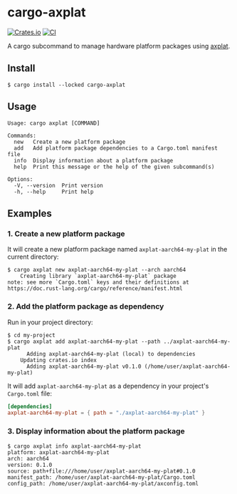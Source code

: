 # cargo-axplat

[![Crates.io](https://img.shields.io/crates/v/cargo-axplat)](https://crates.io/crates/cargo-axplat)
[![CI](https://github.com/arceos-org/axplat_crates/actions/workflows/ci.yml/badge.svg?branch=main)](https://github.com/arceos-org/axplat_crates/actions/workflows/ci.yml)

A cargo subcommand to manage hardware platform packages using [axplat](https://github.com/arceos-org/axplat_crates/tree/main/axplat).

## Install

```console
$ cargo install --locked cargo-axplat
```

## Usage

```text
Usage: cargo axplat [COMMAND]

Commands:
  new   Create a new platform package
  add   Add platform package dependencies to a Cargo.toml manifest file
  info  Display information about a platform package
  help  Print this message or the help of the given subcommand(s)

Options:
  -V, --version  Print version
  -h, --help     Print help
```

## Examples

### 1. Create a new platform package

It will create a new platform package named `axplat-aarch64-my-plat` in the current directory:

```console
$ cargo axplat new axplat-aarch64-my-plat --arch aarch64
    Creating library `axplat-aarch64-my-plat` package
note: see more `Cargo.toml` keys and their definitions at https://doc.rust-lang.org/cargo/reference/manifest.html
```

### 2. Add the platform package as dependency

Run in your project directory:

```console
$ cd my-project
$ cargo axplat add axplat-aarch64-my-plat --path ../axplat-aarch64-my-plat
      Adding axplat-aarch64-my-plat (local) to dependencies
    Updating crates.io index
      Adding axplat-aarch64-my-plat v0.1.0 (/home/user/axplat-aarch64-my-plat)
```

It will add `axplat-aarch64-my-plat` as a dependency in your project's `Cargo.toml` file:

```toml
[dependencies]
axplat-aarch64-my-plat = { path = "./axplat-aarch64-my-plat" }
```

### 3. Display information about the platform package

```console
$ cargo axplat info axplat-aarch64-my-plat
platform: axplat-aarch64-my-plat
arch: aarch64
version: 0.1.0
source: path+file:///home/user/axplat-aarch64-my-plat#0.1.0
manifest_path: /home/user/axplat-aarch64-my-plat/Cargo.toml
config_path: /home/user/axplat-aarch64-my-plat/axconfig.toml
```

